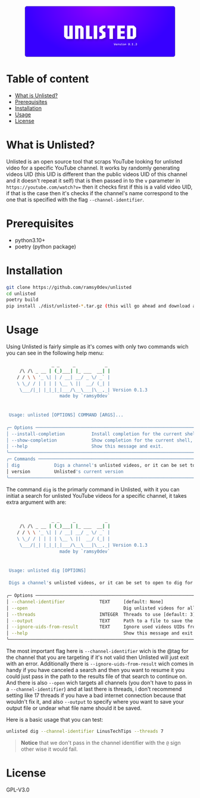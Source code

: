 <div align="center">
  <img src="3_objects.png" alt="TEST SVG" style="max-width: 80%; height: auto;">
</div>

# Table of content

* [What is Unlisted?](#what-is-unlisted)
* [Prerequisites](#prerequisites)
* [Installation](#installation)
* [Usage](#usage)
* [License](#license)

# What is Unlisted?

Unlisted is an open source tool that scraps YouTube looking for unlisted video for a specific YouTube channel. It works by randomly generating videos UID (this UID is different than the public videos UID of this channel and it doesn't repeat it self) that is then passed in to the `v` parameter in `https://youtube.com/watch?v=` then it checks first if this is a valid video UID, if that is the case then it's checks if the channel's name correspond to the one that is specified with the flag `--channel-identifier`.

# Prerequisites

* python3.10+
* poetry (python package)

# Installation

``` bash
git clone https://github.com/ramsy0dev/unlisted
cd unlisted
poetry build
pip install ./dist/unlisted-*.tar.gz (this will go ahead and download all the dependecies and unlisted to your system so you can use it as command)
```

# Usage

Using Unlisted is fairly simple as it's comes with only two commands wich you can see in the following help menu:

``` bash
                 _ _     _           _
     /\ /\ _ __ | (_)___| |_ ___  __| |
    / / \ \ '_ \| | / __| __/ _ \/ _` |
    \ \_/ / | | | | \__ \ ||  __/ (_| |
     \___/|_| |_|_|_|___/\__\___|\__,_| Version 0.1.3
                    made by `ramsy0dev`


 Usage: unlisted [OPTIONS] COMMAND [ARGS]...

╭─ Options ──────────────────────────────────────────────────────────────────────────────────────────────────────────────────────────────────────────────────────────────╮
│ --install-completion          Install completion for the current shell.                                                                                                │
│ --show-completion             Show completion for the current shell, to copy it or customize the installation.                                                         │
│ --help                        Show this message and exit.                                                                                                              │
╰────────────────────────────────────────────────────────────────────────────────────────────────────────────────────────────────────────────────────────────────────────╯
╭─ Commands ─────────────────────────────────────────────────────────────────────────────────────────────────────────────────────────────────────────────────────────────╮
│ dig             Digs a channel's unlisted videos, or it can be set to open to dig for all channels                                                                     │
│ version         Unlisted's current version                                                                                                                             │
╰────────────────────────────────────────────────────────────────────────────────────────────────────────────────────────────────────────────────────────────────────────╯

```
The command `dig` is the primarly command in Unlisted, with it you can initiat a search for unlisted YouTube videos for a specific channel, it takes extra argument with are:

``` bash

                 _ _     _           _
     /\ /\ _ __ | (_)___| |_ ___  __| |
    / / \ \ '_ \| | / __| __/ _ \/ _` |
    \ \_/ / | | | | \__ \ ||  __/ (_| |
     \___/|_| |_|_|_|___/\__\___|\__,_| Version 0.1.3
                    made by `ramsy0dev`


 Usage: unlisted dig [OPTIONS]

 Digs a channel's unlisted videos, or it can be set to open to dig for all channels

╭─ Options ──────────────────────────────────────────────────────────────────────────────────────────────────────────────────────────────────────────────────────────────╮
│ --channel-identifier             TEXT     [default: None]                                                                                                              │
│ --open                                    Dig unlisted videos for all channels                                                                                         │
│ --threads                        INTEGER  Threads to use [default: 3]                                                                                                  │
│ --output                         TEXT     Path to a file to save the results in [default: ./]                                                                          │
│ --ignore-uids-from-result        TEXT     Ignore used videos UIDs from a result file [default: None]                                                                   │
│ --help                                    Show this message and exit.                                                                                                  │
╰────────────────────────────────────────────────────────────────────────────────────────────────────────────────────────────────────────────────────────────────────────╯

```
The most important flag here is `--channel-identifier` wich is the @tag for the channel that you are targeting if it's not valid then Unlisted will just exit with an error.
Additionally there is `--ignore-uids-from-result` wich comes in handy if you have canceled a search and then you want to resume it you could just pass in the path to the results file of that search to continue on. And there is also `--open` wich targets all channels (you don't have to pass in a `--channel-identifier`) and at last there is threads, i don't recommend setting like 17 threads if you have a bad internet connection because that wouldn't fix it, and also `--output` to specify where you want to save your output file or undear what file name should it be saved.

Here is a basic usage that you can test:

``` bash
unlisted dig --channel-identifier LinusTechTips --threads 7
```

>__Notice__ that we don't pass in the channel identifier with the `@` sign other wise it would fail.

# License

GPL-V3.0

